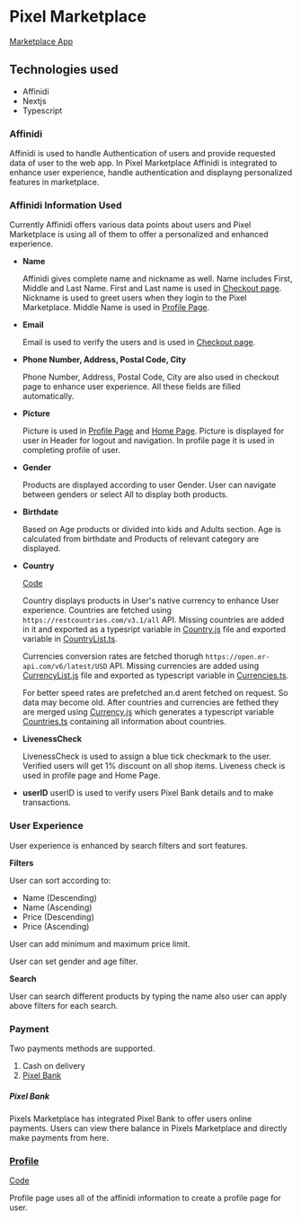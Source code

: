 # Pixel Marketplace

[Marketplace App](https://pixels-market.vercel.app/)

## Technologies used

* Affinidi
* Nextjs
* Typescript

### Affinidi

Affinidi is used to handle Authentication of users and provide requested data of user to the web app. In Pixel Marketplace Affinidi is integrated to enhance user experience, handle authentication and displayng personalized features in marketplace.

### Affinidi Information Used

Currently Affinidi offers various data points about users and Pixel Marketplace is using all of them to offer a personalized and enhanced experience.

* **Name**

    Affinidi gives complete name and nickname as well. Name includes First, Middle and Last Name. First and Last name is used in [Checkout page](https://github.com/Mahmadabid/marketplace-affinidi/blob/master/src/pages/checkout.tsx). Nickname is used to greet users when they login to the Pixel Marketplace. Middle Name is used in [Profile Page](https://github.com/Mahmadabid/marketplace-affinidi/blob/master/src/pages/profile.tsx).

* **Email**

    Email is used to verify the users and is used in [Checkout page](https://github.com/Mahmadabid/marketplace-affinidi/blob/master/src/pages/checkout.tsx).

* **Phone Number, Address, Postal Code, City**

    Phone Number, Address, Postal Code, City are also used in checkout page to enhance user experience. All these fields are filled automatically.

* **Picture**

    Picture is used in [Profile Page](https://github.com/Mahmadabid/marketplace-affinidi/blob/master/src/pages/profile.tsx) and [Home Page](https://github.com/Mahmadabid/marketplace-affinidi/blob/master/src/pages/index.tsx). Picture is displayed for user in Header for logout and navigation. In profile page it is used in completing profile of user.

* **Gender**

    Products are displayed according to user Gender. User can navigate between genders or select All to display both products.
 
* **Birthdate**

    Based on Age products or divided into kids and Adults section. Age is calculated from birthdate and Products of relevant category are displayed.
 
* **Country**

    [Code](https://github.com/Mahmadabid/marketplace-affinidi/tree/master/src/components/country)

    Country displays products in User's native currency to enhance User experience. Countries are fetched using ```https://restcountries.com/v3.1/all``` API. Missing countries are added in it and exported as a typesript variable in [Country.js](https://github.com/Mahmadabid/marketplace-affinidi/blob/master/src/components/country/Country.js) file and exported variable in [CountryList.ts](https://github.com/Mahmadabid/marketplace-affinidi/blob/master/src/components/country/CountryList.ts).

    Currencies conversion rates are fetched thorugh ```https://open.er-api.com/v6/latest/USD``` API. Missing currencies are added using [CurrencyList.js](https://github.com/Mahmadabid/marketplace-affinidi/blob/master/src/components/country/CurrencyList.js) file and exported as typescript variable in [Currencies.ts](https://github.com/Mahmadabid/marketplace-affinidi/blob/master/src/components/country/Currencies.ts).

    For better speed rates are prefetched an.d arent fetched on request. So data may become old. After countries and currencies are fethed they are merged using [Currency.js](https://github.com/Mahmadabid/marketplace-affinidi/blob/master/src/components/country/Currency.js) which generates a typescript variable [Countries.ts](https://github.com/Mahmadabid/marketplace-affinidi/blob/master/src/components/country/Countries.ts) containing all information about countries.

* **LivenessCheck**

    LivenessCheck is used to assign a blue tick checkmark to the user. Verified users will get 1% discount on all shop items. Liveness check is used in profile page and Home Page.

* **userID**
    userID is used to verify users Pixel Bank details and to make transactions. 
 
### User Experience

User experience is enhanced by search filters and sort features. 

**Filters**

User can sort according to:

* Name (Descending)
* Name (Ascending)
* Price (Descending)
* Price (Ascending)

User can add minimum and maximum price limit.

User can set gender and age filter.

**Search**

User can search different products by typing the name also user can apply above filters for each search.

### Payment
Two payments methods are supported.
1. Cash on delivery
2. [Pixel Bank](https://my-space-affinidi.vercel.app/bank)

##### Pixel Bank
Pixels Marketplace has integrated Pixel Bank to offer users online payments. Users can view there balance in Pixels Marketplace and directly make payments from here.

### [Profile](https://pixels-market.vercel.app/profile)

[Code](https://github.com/Mahmadabid/marketplace-affinidi/blob/master/src/pages/profile.tsx)

Profile page uses all of the affinidi information to create a profile page for user.
